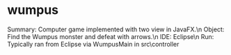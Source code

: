 # wumpus
Summary: Computer game implemented with two view in JavaFX.\n
Object: Find the Wumpus monster and defeat with arrows.\n
IDE: Eclipse\n
Run: Typically ran from Eclipse via WumpusMain in src\controller
